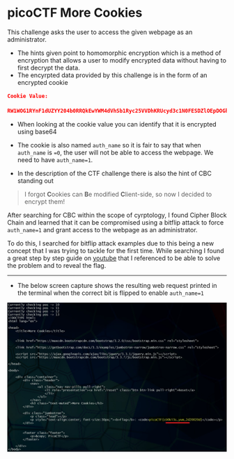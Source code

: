 # picoCTF More Cookies

This challenge asks the user to access the given webpage as an administrator.

* The hints given point to homomorphic encryption which is a method of encryption that allows a user to modify encrypted data without having to first decrypt the data.
* The encyrpted data provided by this challenge is in the form of an encrypted cookie

```json
Cookie Value:

RW1WOG1RYnF1dUZYY204b0RRQkEwYWM4dVhSb1Ryc25VVDhKRUcyd3c1N0FESDZlOEpDOGhvbWUwSlB0UXRXcG9Od0k0bDdxV3R0VXhsT2tGZDY3dEpmbEFQdVRPbnlDMzMyTGlXOUhzemJkL1l5SDk2QTltRjNjN2xaN3d6QzA=
```

* When looking at the cookie value you can identify that it is encrypted using base64
* The cookie is also named `auth_name` so it is fair to say that when `auth_name` is `=0`, the user will not be able to access the webpage. We need to have `auth_name=1`.

* In the description of the CTF challenge there is also the hint of CBC standing out

> I forgot **C**ookies can **B**e modified **C**lient-side, so now I decided to encrypt them!

After searching for CBC within the scope of cyrptology, I found Cipher Block Chain and learned that it can be compromised using a bitflip attack to force `auth_name=1` and grant access to the webpage as an administrator.

To do this, I searched for bitflip attack examples due to this being a new concept that I was trying to tackle for the first time. While searching I found a great step by step guide on [youtube](https://www.youtube.com/watch?v=i9KiOjeE-VY) that I referenced to be able to solve the problem and to reveal the flag.

___

* The below screen capture shows the resulting web request printed in the terminal when the correct bit is flipped to enable `auth_name=1`

![Final Result](../assets/moreCookies.jpg)
